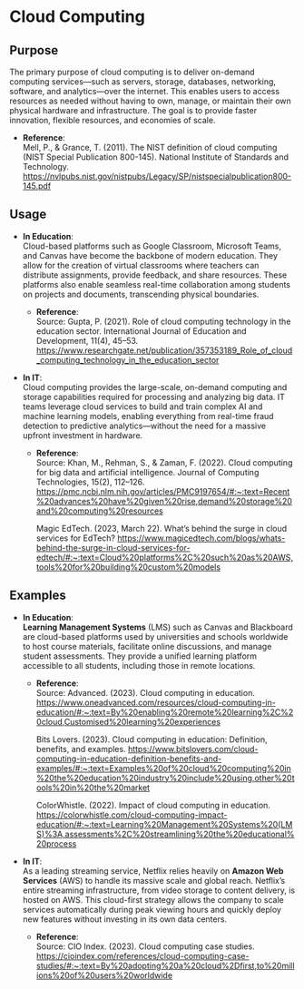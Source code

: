 # Cloud Computing

## Purpose
The primary purpose of cloud computing is to deliver on-demand computing services—such as servers, storage, databases, networking, software, and analytics—over the internet. This enables users to access resources as needed without having to own, manage, or maintain their own physical hardware and infrastructure. The goal is to provide faster innovation, flexible resources, and economies of scale.

- **Reference**:  
  Mell, P., & Grance, T. (2011). The NIST definition of cloud computing (NIST Special Publication 800-145). National Institute of Standards and Technology. https://nvlpubs.nist.gov/nistpubs/Legacy/SP/nistspecialpublication800-145.pdf

## Usage
- **In Education**:  
  Cloud-based platforms such as Google Classroom, Microsoft Teams, and Canvas have become the backbone of modern education. They allow for the creation of virtual classrooms where teachers can distribute assignments, provide feedback, and share resources. These platforms also enable seamless real-time collaboration among students on projects and documents, transcending physical boundaries.

  - **Reference**:  
    Source: Gupta, P. (2021). Role of cloud computing technology in the education sector. International Journal of Education and Development, 11(4), 45–53. https://www.researchgate.net/publication/357353189_Role_of_cloud_computing_technology_in_the_education_sector

- **In IT**:  
  Cloud computing provides the large-scale, on-demand computing and storage capabilities required for processing and analyzing big data. IT teams leverage cloud services to build and train complex AI and machine learning models, enabling everything from real-time fraud detection to predictive analytics—without the need for a massive upfront investment in hardware.

  - **Reference**:  
    Source: Khan, M., Rehman, S., & Zaman, F. (2022). Cloud computing for big data and artificial intelligence. Journal of Computing Technologies, 15(2), 112–126. https://pmc.ncbi.nlm.nih.gov/articles/PMC9197654/#:~:text=Recent%20advances%20have%20given%20rise,demand%20storage%20and%20computing%20resources 

    Magic EdTech. (2023, March 22). What’s behind the surge in cloud services for EdTech? https://www.magicedtech.com/blogs/whats-behind-the-surge-in-cloud-services-for-edtech/#:~:text=Cloud%20platforms%2C%20such%20as%20AWS,tools%20for%20building%20custom%20models

## Examples

- **In Education**:  
  **Learning Management Systems** (LMS) such as Canvas and Blackboard are cloud-based platforms used by universities and schools worldwide to host course materials, facilitate online discussions, and manage student assessments. They provide a unified learning platform accessible to all students, including those in remote locations.

  - **Reference**:  
    Source: Advanced. (2023). Cloud computing in education. https://www.oneadvanced.com/resources/cloud-computing-in-education/#:~:text=By%20enabling%20remote%20learning%2C%20cloud,Customised%20learning%20experiences
  
    Bits Lovers. (2023). Cloud computing in education: Definition, benefits, and examples. https://www.bitslovers.com/cloud-computing-in-education-definition-benefits-and-examples/#:~:text=Examples%20of%20cloud%20computing%20in%20the%20education%20industry%20include%20using,other%20tools%20in%20the%20market

    ColorWhistle. (2022). Impact of cloud computing in education. https://colorwhistle.com/cloud-computing-impact-education/#:~:text=Learning%20Management%20Systems%20(LMS)%3A,assessments%2C%20streamlining%20the%20educational%20process

- **In IT**:  
  As a leading streaming service, Netflix relies heavily on **Amazon Web Services** (AWS) to handle its massive scale and global reach. Netflix’s entire streaming infrastructure, from video storage to content delivery, is hosted on AWS. This cloud-first strategy allows the company to scale services automatically during peak viewing hours and quickly deploy new features without investing in its own data centers.

  - **Reference**:  
    Source: CIO Index. (2023). Cloud computing case studies. https://cioindex.com/references/cloud-computing-case-studies/#:~:text=By%20adopting%20a%20cloud%2Dfirst,to%20millions%20of%20users%20worldwide
